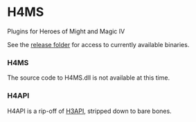 # H4MS
Plugins for Heroes of Might and Magic IV

See the [release folder](https://github.com/RoseKavalier/H4MS/releases) for access to currently available binaries.

### H4MS
The source code to H4MS.dll is not available at this time.

### H4API
H4API is a rip-off of [H3API](https://github.com/RoseKavalier/H3Plugins/tree/master/H3API), stripped down to bare bones.

